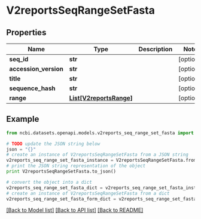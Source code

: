 # V2reportsSeqRangeSetFasta


## Properties

Name | Type | Description | Notes
------------ | ------------- | ------------- | -------------
**seq_id** | **str** |  | [optional] 
**accession_version** | **str** |  | [optional] 
**title** | **str** |  | [optional] 
**sequence_hash** | **str** |  | [optional] 
**range** | [**List[V2reportsRange]**](V2reportsRange.md) |  | [optional] 

## Example

```python
from ncbi.datasets.openapi.models.v2reports_seq_range_set_fasta import V2reportsSeqRangeSetFasta

# TODO update the JSON string below
json = "{}"
# create an instance of V2reportsSeqRangeSetFasta from a JSON string
v2reports_seq_range_set_fasta_instance = V2reportsSeqRangeSetFasta.from_json(json)
# print the JSON string representation of the object
print V2reportsSeqRangeSetFasta.to_json()

# convert the object into a dict
v2reports_seq_range_set_fasta_dict = v2reports_seq_range_set_fasta_instance.to_dict()
# create an instance of V2reportsSeqRangeSetFasta from a dict
v2reports_seq_range_set_fasta_form_dict = v2reports_seq_range_set_fasta.from_dict(v2reports_seq_range_set_fasta_dict)
```
[[Back to Model list]](../README.md#documentation-for-models) [[Back to API list]](../README.md#documentation-for-api-endpoints) [[Back to README]](../README.md)


